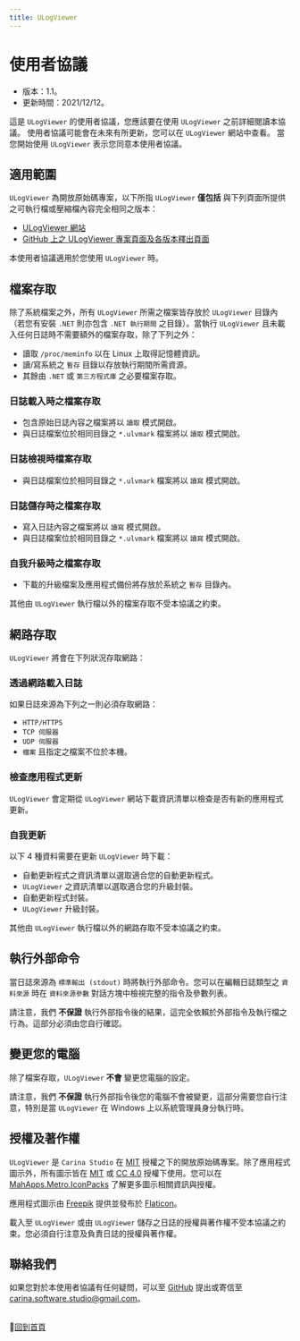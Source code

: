 ```yaml
---
title: ULogViewer
---
```


# 使用者協議
- 版本：1.1。
- 更新時間：2021/12/12。

這是 ```ULogViewer``` 的使用者協議，您應該要在使用 ```ULogViewer``` 之前詳細閱讀本協議。
使用者協議可能會在未來有所更新，您可以在 ```ULogViewer``` 網站中查看。
當您開始使用 ```ULogViewer``` 表示您同意本使用者協議。

## 適用範圍
```ULogViewer``` 為開放原始碼專案，以下所指 ```ULogViewer``` **僅包括** 與下列頁面所提供之可執行檔或壓縮檔內容完全相同之版本：
* [ULogViewer 網站](https://carina-studio.github.io/ULogViewer/)
* [GitHub 上之 ULogViewer 專案頁面及各版本釋出頁面](https://github.com/carina-studio/ULogViewer)

本使用者協議適用於您使用 ```ULogViewer``` 時。

## 檔案存取
除了系統檔案之外，所有 ```ULogViewer``` 所需之檔案皆存放於 ```ULogViewer``` 目錄內（若您有安裝 ```.NET``` 則亦包含 ```.NET 執行期間``` 之目錄）。當執行 ```ULogViewer``` 且未載入任何日誌時不需要額外的檔案存取，除了下列之外：

* 讀取 ```/proc/meminfo``` 以在 Linux 上取得記憶體資訊。
* 讀/寫系統之 ```暫存``` 目錄以存放執行期間所需資源。
* 其餘由 ```.NET``` 或 ```第三方程式庫``` 之必要檔案存取。

### 日誌載入時之檔案存取
* 包含原始日誌內容之檔案將以 ```讀取``` 模式開啟。
* 與日誌檔案位於相同目錄之 ```*.ulvmark``` 檔案將以 ```讀取``` 模式開啟。

### 日誌檢視時檔案存取
* 與日誌檔案位於相同目錄之 ```*.ulvmark``` 檔案將以 ```讀寫``` 模式開啟。

### 日誌儲存時之檔案存取
* 寫入日誌內容之檔案將以 ```讀寫``` 模式開啟。
* 與日誌檔案位於相同目錄之 ```*.ulvmark``` 檔案將以 ```讀寫``` 模式開啟。

### 自我升級時之檔案存取
* 下載的升級檔案及應用程式備份將存放於系統之 ```暫存``` 目錄內。

其他由 ```ULogViewer``` 執行檔以外的檔案存取不受本協議之約束。

## 網路存取
```ULogViewer``` 將會在下列狀況存取網路：

### 透過網路載入日誌
如果日誌來源為下列之一則必須存取網路：
* ```HTTP/HTTPS```
* ```TCP 伺服器```
* ```UDP 伺服器```
* ```檔案``` 且指定之檔案不位於本機。

### 檢查應用程式更新
```ULogViewer``` 會定期從 ```ULogViewer``` 網站下載資訊清單以檢查是否有新的應用程式更新。

### 自我更新
以下 4 種資料需要在更新 ```ULogViewer``` 時下載：
* 自動更新程式之資訊清單以選取適合您的自動更新程式。
* ```ULogViewer``` 之資訊清單以選取適合您的升級封裝。
* 自動更新程式封裝。
* ```ULogViewer``` 升級封裝。

其他由 ```ULogViewer``` 執行檔以外的網路存取不受本協議之約束。

## 執行外部命令
當日誌來源為 ```標準輸出 (stdout)``` 時將執行外部命令。您可以在編輯日誌類型之 ```資料來源``` 時在 ```資料來源參數``` 對話方塊中檢視完整的指令及參數列表。

請注意，我們 **不保證** 執行外部指令後的結果，這完全依賴於外部指令及執行檔之行為。這部分必須由您自行確認。

## 變更您的電腦
除了檔案存取，```ULogViewer``` **不會** 變更您電腦的設定。

請注意，我們 **不保證** 執行外部指令後您的電腦不會被變更，這部分需要您自行注意，特別是當 ```ULogViewer``` 在 Windows 上以系統管理員身分執行時。

## 授權及著作權
```ULogViewer``` 是 ```Carina Studio``` 在 [MIT](https://github.com/carina-studio/ULogViewer/blob/master/LICENSE) 授權之下的開放原始碼專案。除了應用程式圖示外，所有圖示皆在 [MIT](https://en.wikipedia.org/wiki/MIT_License) 或 [CC 4.0](https://en.wikipedia.org/wiki/Creative_Commons_license) 授權下使用。您可以在 [MahApps.Metro.IconPacks](https://github.com/MahApps/MahApps.Metro.IconPacks) 了解更多圖示相關資訊與授權。

應用程式圖示由 [Freepik](https://www.freepik.com/) 提供並發布於 [Flaticon](https://www.flaticon.com/)。

載入至 ```ULogViewer``` 或由 ```ULogViewer``` 儲存之日誌的授權與著作權不受本協議之約束。您必須自行注意及負責日誌的授權與著作權。

## 聯絡我們
如果您對於本使用者協議有任何疑問，可以至 [GitHub](https://github.com/carina-studio/ULogViewer/issues) 提出或寄信至 [carina.software.studio@gmail.com](mailto:carina.software.studio@gmail.com)。


<br/>📔[回到首頁](index.md)
